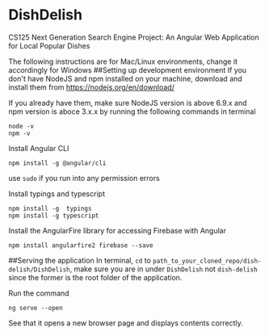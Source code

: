 # DishDelish
CS125 Next Generation Search Engine Project: An Angular Web Application for Local Popular Dishes

The following instructions are for Mac/Linux environments, change it accordingly for Windows
##Setting up development environment
If you don't have NodeJS and npm installed on your machine, download and install them from https://nodejs.org/en/download/

If you already have them, make sure NodeJS version is above 6.9.x and npm version is aboce 3.x.x by running the following commands in terminal

```
node -v
npm -v
```

Install Angular CLI

```
npm install -g @angular/cli
```

use `sudo` if you run into any permission errors

Install typings and typescript

```
npm install -g  typings
npm install -g typescript
```

Install the AngularFire library for accessing Firebase with Angular

```
npm install angularfire2 firebase --save
```

##Serving the application
In terminal, `cd` to `path_to_your_cloned_repo/dish-delish/DishDelish`, make sure you are in under `DishDelish` not `dish-delish` since the former is the root folder of the application.

Run the command  

```
ng serve --open
```
See that it opens a new browser page and displays contents correctly.
